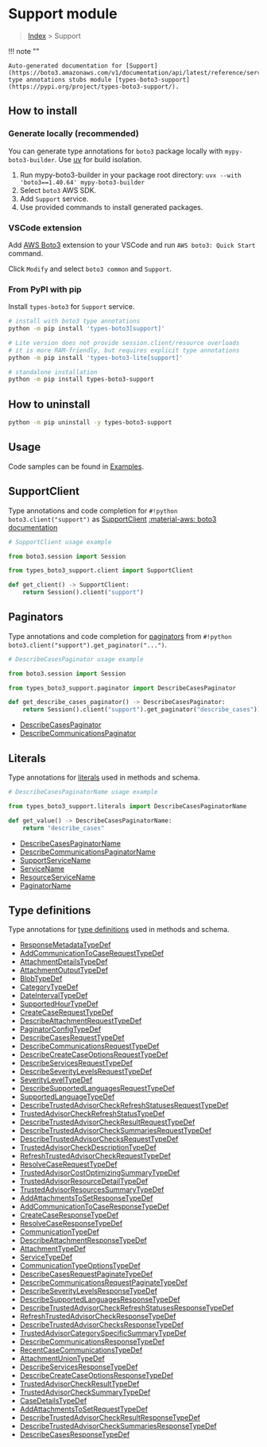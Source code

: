 #  Support module

> [Index](../README.md) > Support

!!! note ""

    Auto-generated documentation for [Support](https://boto3.amazonaws.com/v1/documentation/api/latest/reference/services/support.html#support)
    type annotations stubs module [types-boto3-support](https://pypi.org/project/types-boto3-support/).

## How to install

### Generate locally (recommended)

You can generate type annotations for `boto3` package locally with `mypy-boto3-builder`.
Use [uv](https://docs.astral.sh/uv/getting-started/installation/) for build isolation.

1. Run mypy-boto3-builder in your package root directory: `uvx --with 'boto3==1.40.64' mypy-boto3-builder`
1. Select `boto3` AWS SDK.
1. Add `Support` service.
1. Use provided commands to install generated packages.


### VSCode extension

Add [AWS Boto3](https://marketplace.visualstudio.com/items?itemName=Boto3typed.boto3-ide)
extension to your VSCode and run `AWS boto3: Quick Start` command.

Click `Modify` and select `boto3 common` and `Support`.


### From PyPI with pip

Install `types-boto3` for `Support` service.

```bash
# install with boto3 type annotations
python -m pip install 'types-boto3[support]'

# Lite version does not provide session.client/resource overloads
# it is more RAM-friendly, but requires explicit type annotations
python -m pip install 'types-boto3-lite[support]'

# standalone installation
python -m pip install types-boto3-support
```



## How to uninstall

```bash
python -m pip uninstall -y types-boto3-support
```

## Usage

Code samples can be found in [Examples](./usage.md).

## SupportClient

Type annotations and code completion for  `#!python boto3.client("support")` as [SupportClient](./client.md)
[:material-aws: boto3 documentation](https://boto3.amazonaws.com/v1/documentation/api/latest/reference/services/support.html#Support.Client)

```python
# SupportClient usage example

from boto3.session import Session

from types_boto3_support.client import SupportClient

def get_client() -> SupportClient:
    return Session().client("support")
```


## Paginators

Type annotations and code completion for [paginators](./paginators.md)
from `#!python boto3.client("support").get_paginator("...")`.

```python
# DescribeCasesPaginator usage example

from boto3.session import Session

from types_boto3_support.paginator import DescribeCasesPaginator

def get_describe_cases_paginator() -> DescribeCasesPaginator:
    return Session().client("support").get_paginator("describe_cases"))
```

- [DescribeCasesPaginator](./paginators.md#describecasespaginator)
- [DescribeCommunicationsPaginator](./paginators.md#describecommunicationspaginator)









## Literals

Type annotations for [literals](./literals.md) used in methods and schema.

```python
# DescribeCasesPaginatorName usage example

from types_boto3_support.literals import DescribeCasesPaginatorName

def get_value() -> DescribeCasesPaginatorName:
    return "describe_cases"
```

- [DescribeCasesPaginatorName](./literals.md#describecasespaginatorname)
- [DescribeCommunicationsPaginatorName](./literals.md#describecommunicationspaginatorname)
- [SupportServiceName](./literals.md#supportservicename)
- [ServiceName](./literals.md#servicename)
- [ResourceServiceName](./literals.md#resourceservicename)
- [PaginatorName](./literals.md#paginatorname)




## Type definitions

Type annotations for [type definitions](./type_defs.md) used in methods and schema.

- [ResponseMetadataTypeDef](./type_defs.md#responsemetadatatypedef)
- [AddCommunicationToCaseRequestTypeDef](./type_defs.md#addcommunicationtocaserequesttypedef)
- [AttachmentDetailsTypeDef](./type_defs.md#attachmentdetailstypedef)
- [AttachmentOutputTypeDef](./type_defs.md#attachmentoutputtypedef)
- [BlobTypeDef](./type_defs.md#blobtypedef)
- [CategoryTypeDef](./type_defs.md#categorytypedef)
- [DateIntervalTypeDef](./type_defs.md#dateintervaltypedef)
- [SupportedHourTypeDef](./type_defs.md#supportedhourtypedef)
- [CreateCaseRequestTypeDef](./type_defs.md#createcaserequesttypedef)
- [DescribeAttachmentRequestTypeDef](./type_defs.md#describeattachmentrequesttypedef)
- [PaginatorConfigTypeDef](./type_defs.md#paginatorconfigtypedef)
- [DescribeCasesRequestTypeDef](./type_defs.md#describecasesrequesttypedef)
- [DescribeCommunicationsRequestTypeDef](./type_defs.md#describecommunicationsrequesttypedef)
- [DescribeCreateCaseOptionsRequestTypeDef](./type_defs.md#describecreatecaseoptionsrequesttypedef)
- [DescribeServicesRequestTypeDef](./type_defs.md#describeservicesrequesttypedef)
- [DescribeSeverityLevelsRequestTypeDef](./type_defs.md#describeseveritylevelsrequesttypedef)
- [SeverityLevelTypeDef](./type_defs.md#severityleveltypedef)
- [DescribeSupportedLanguagesRequestTypeDef](./type_defs.md#describesupportedlanguagesrequesttypedef)
- [SupportedLanguageTypeDef](./type_defs.md#supportedlanguagetypedef)
- [DescribeTrustedAdvisorCheckRefreshStatusesRequestTypeDef](./type_defs.md#describetrustedadvisorcheckrefreshstatusesrequesttypedef)
- [TrustedAdvisorCheckRefreshStatusTypeDef](./type_defs.md#trustedadvisorcheckrefreshstatustypedef)
- [DescribeTrustedAdvisorCheckResultRequestTypeDef](./type_defs.md#describetrustedadvisorcheckresultrequesttypedef)
- [DescribeTrustedAdvisorCheckSummariesRequestTypeDef](./type_defs.md#describetrustedadvisorchecksummariesrequesttypedef)
- [DescribeTrustedAdvisorChecksRequestTypeDef](./type_defs.md#describetrustedadvisorchecksrequesttypedef)
- [TrustedAdvisorCheckDescriptionTypeDef](./type_defs.md#trustedadvisorcheckdescriptiontypedef)
- [RefreshTrustedAdvisorCheckRequestTypeDef](./type_defs.md#refreshtrustedadvisorcheckrequesttypedef)
- [ResolveCaseRequestTypeDef](./type_defs.md#resolvecaserequesttypedef)
- [TrustedAdvisorCostOptimizingSummaryTypeDef](./type_defs.md#trustedadvisorcostoptimizingsummarytypedef)
- [TrustedAdvisorResourceDetailTypeDef](./type_defs.md#trustedadvisorresourcedetailtypedef)
- [TrustedAdvisorResourcesSummaryTypeDef](./type_defs.md#trustedadvisorresourcessummarytypedef)
- [AddAttachmentsToSetResponseTypeDef](./type_defs.md#addattachmentstosetresponsetypedef)
- [AddCommunicationToCaseResponseTypeDef](./type_defs.md#addcommunicationtocaseresponsetypedef)
- [CreateCaseResponseTypeDef](./type_defs.md#createcaseresponsetypedef)
- [ResolveCaseResponseTypeDef](./type_defs.md#resolvecaseresponsetypedef)
- [CommunicationTypeDef](./type_defs.md#communicationtypedef)
- [DescribeAttachmentResponseTypeDef](./type_defs.md#describeattachmentresponsetypedef)
- [AttachmentTypeDef](./type_defs.md#attachmenttypedef)
- [ServiceTypeDef](./type_defs.md#servicetypedef)
- [CommunicationTypeOptionsTypeDef](./type_defs.md#communicationtypeoptionstypedef)
- [DescribeCasesRequestPaginateTypeDef](./type_defs.md#describecasesrequestpaginatetypedef)
- [DescribeCommunicationsRequestPaginateTypeDef](./type_defs.md#describecommunicationsrequestpaginatetypedef)
- [DescribeSeverityLevelsResponseTypeDef](./type_defs.md#describeseveritylevelsresponsetypedef)
- [DescribeSupportedLanguagesResponseTypeDef](./type_defs.md#describesupportedlanguagesresponsetypedef)
- [DescribeTrustedAdvisorCheckRefreshStatusesResponseTypeDef](./type_defs.md#describetrustedadvisorcheckrefreshstatusesresponsetypedef)
- [RefreshTrustedAdvisorCheckResponseTypeDef](./type_defs.md#refreshtrustedadvisorcheckresponsetypedef)
- [DescribeTrustedAdvisorChecksResponseTypeDef](./type_defs.md#describetrustedadvisorchecksresponsetypedef)
- [TrustedAdvisorCategorySpecificSummaryTypeDef](./type_defs.md#trustedadvisorcategoryspecificsummarytypedef)
- [DescribeCommunicationsResponseTypeDef](./type_defs.md#describecommunicationsresponsetypedef)
- [RecentCaseCommunicationsTypeDef](./type_defs.md#recentcasecommunicationstypedef)
- [AttachmentUnionTypeDef](./type_defs.md#attachmentuniontypedef)
- [DescribeServicesResponseTypeDef](./type_defs.md#describeservicesresponsetypedef)
- [DescribeCreateCaseOptionsResponseTypeDef](./type_defs.md#describecreatecaseoptionsresponsetypedef)
- [TrustedAdvisorCheckResultTypeDef](./type_defs.md#trustedadvisorcheckresulttypedef)
- [TrustedAdvisorCheckSummaryTypeDef](./type_defs.md#trustedadvisorchecksummarytypedef)
- [CaseDetailsTypeDef](./type_defs.md#casedetailstypedef)
- [AddAttachmentsToSetRequestTypeDef](./type_defs.md#addattachmentstosetrequesttypedef)
- [DescribeTrustedAdvisorCheckResultResponseTypeDef](./type_defs.md#describetrustedadvisorcheckresultresponsetypedef)
- [DescribeTrustedAdvisorCheckSummariesResponseTypeDef](./type_defs.md#describetrustedadvisorchecksummariesresponsetypedef)
- [DescribeCasesResponseTypeDef](./type_defs.md#describecasesresponsetypedef)

